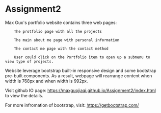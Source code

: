# Assignment2

Max Guo's portfolio website contains three web pages: 

		The protfolio page with all the projects

		The main about me page with personal information

		The contact me page with the contact method
		
		User could click on the Portfolio item to open up a submenu to view type of projects.
  
  
Website leverage bootstrap built-in responsive design and some bootstrap pre-built components. As a result, webpage will rearrange content when width is 768px and when width is 992px. 

Visit github IO page: https://maxguojiaqi.github.io/Assignment2/index.html to view the details.

For more infromation of bootstrap, visit: https://getbootstrap.com/
